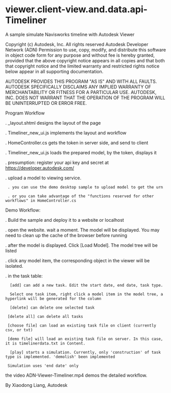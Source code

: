 viewer.client-view.and.data.api-Timeliner
=========================================

A sample simulate Navisworks timeline with Autodesk Viewer

Copyright (c) Autodesk, Inc. All rights reserved
Autodesk Developer Network (ADN)
Permission to use, copy, modify, and distribute this software in object code form for any purpose and without fee is hereby granted, provided that the above copyright notice appears in all copies and that both that copyright notice and the limited warranty and restricted rights notice below appear in all supporting documentation.

AUTODESK PROVIDES THIS PROGRAM "AS IS" AND WITH ALL FAULTS. AUTODESK SPECIFICALLY DISCLAIMS ANY IMPLIED WARRANTY OF MERCHANTABILITY OR FITNESS FOR A PARTICULAR USE. AUTODESK, INC. DOES NOT WARRANT THAT THE OPERATION OF THE PROGRAM WILL BE UNINTERRUPTED OR ERROR FREE.

Program Workflow

. _layout.shtml designs the layout of the page

. Timeliner_new_ui.js implements the layout and workflow   

. HomeController.cs gets the token in server side, and send to client

. Timeliner_new_ui.js loads the prepared model, by the token, displays it

. presumption: register your api key and secret at https://developer.autodesk.com/ 

. upload a model to viewing service. 

     . you can use the demo desktop sample to upload model to get the urn

     . or you can take advantage of the "functions reserved for other workflows" in HomeController.cs


Demo Workflow:

. Build the sample and deploy it to a website or localhost

. open the website. wait a moment. The model will be displayed. You may need to clean up the cache of the browser before running

. after the model is displayed. Click [Load Model]. The model tree will be listed

. click any model item, the corresponding object in the viewer will be isolated. 

. in the task table:

      [add] can add a new task. Edit the start date, end date, task type. 

      Select one task item, right click a model item in the model tree, a hyperlink will be generated for the column 

      [delete] can delete one selected task

     [delete all] can delete all tasks

     [choose file] can load an existing task file on client (currently csv, or txt)

     [demo file] will load an existing task file on server. In this case, it is timelinerdata.txt in Content.

      [play] starts a simulation. Currently, only 'construction' of task type is implemented. 'demolish' been implemented

     Simulation uses 'end date' only   

the video ADN-Viewer-Timeliner.mp4 demos the detailed workflow. 

By Xiaodong Liang, Autodesk


